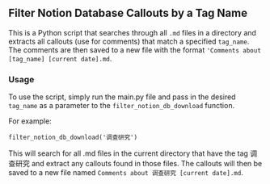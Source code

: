 ## Filter Notion Database Callouts by a Tag Name

This is a Python script that searches through all `.md` files in a directory and extracts all callouts (use for comments) that match a specified `tag_name`. The comments are then saved to a new file with the format `'Comments about [tag_name] [current date].md`.

### Usage
To use the script, simply run the main.py file and pass in the desired `tag_name` as a parameter to the `filter_notion_db_download` function. 

For example:


`filter_notion_db_download('调查研究')`

This will search for all .md files in the current directory that have the tag 调查研究 and extract any callouts found in those files. The callouts will then be saved to a new file named `Comments about 调查研究 [current date].md`.